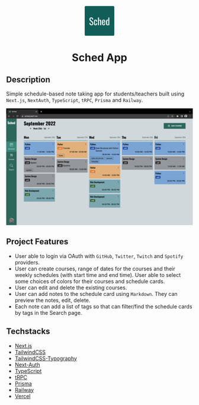 <div align="center">
  <img src="./public/sched-logo.png" alt="BloqDown" height="80" style="border-radius: 3px;" />
  <h1>Sched App</h1>
</div>

## Description

Simple schedule-based note taking app for students/teachers built using `Next.js`, `NextAuth`, `TypeScript`, `tRPC`, `Prisma` and `Railway`.

![sched](./public/sched.png)

## Project Features

- User able to login via OAuth with `GitHub`, `Twitter`, `Twitch` and `Spotify` providers.
- User can create courses, range of dates for the courses and their weekly schedules (with start time and end time). User able to select some choices of colors for their courses and schedule cards.
- User can edit and delete the existing courses.
- User can add notes to the schedule card using `Markdown`. They can preview the notes, edit, delete.
- Each note can add a list of tags so that can filter/find the schedule cards by tags in the Search page.

## Techstacks

- [Next.js](https://nextjs.org/)
- [TailwindCSS](https://tailwindcss.com/)
- [TailwindCSS-Typography](https://tailwindcss.com/docs/typography-plugin)
- [Next-Auth](https://next-auth.js.org/)
- [TypeScript](https://www.typescriptlang.org/)
- [tRPC](https://trpc.io/)
- [Prisma](https://www.prisma.io/)
- [Railway](https://railway.app/)
- [Vercel](https://vercel.com/)